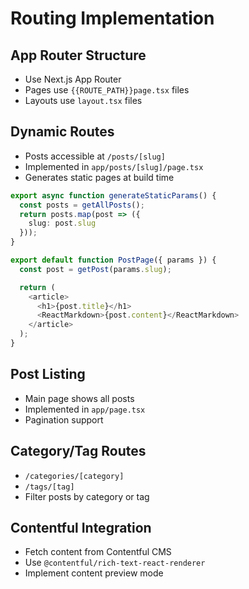 # Routing Implementation

## App Router Structure

- Use Next.js App Router
- Pages use `{{ROUTE_PATH}}page.tsx` files
- Layouts use `layout.tsx` files

## Dynamic Routes

- Posts accessible at `/posts/[slug]`
- Implemented in `app/posts/[slug]/page.tsx`
- Generates static pages at build time

```typescript
export async function generateStaticParams() {
  const posts = getAllPosts();
  return posts.map(post => ({
    slug: post.slug
  }));
}

export default function PostPage({ params }) {
  const post = getPost(params.slug);

  return (
    <article>
      <h1>{post.title}</h1>
      <ReactMarkdown>{post.content}</ReactMarkdown>
    </article>
  );
}
```

## Post Listing

- Main page shows all posts
- Implemented in `app/page.tsx`
- Pagination support

## Category/Tag Routes

- `/categories/[category]`
- `/tags/[tag]`
- Filter posts by category or tag

## Contentful Integration

- Fetch content from Contentful CMS
- Use `@contentful/rich-text-react-renderer`
- Implement content preview mode
